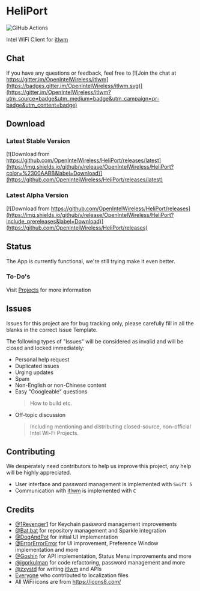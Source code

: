 # HeliPort

![GiHub Actions](https://github.com/OpenIntelWireless/HeliPort/workflows/Build%20and%20Test/badge.svg?branch=master)

Intel WiFi Client for [itlwm](https://github.com/OpenIntelWireless/itlwm)

## Chat

If you have any questions or feedback, feel free to [![Join the chat at https://gitter.im/OpenIntelWireless/itlwm](https://badges.gitter.im/OpenIntelWireless/itlwm.svg)](https://gitter.im/OpenIntelWireless/itlwm?utm_source=badge&utm_medium=badge&utm_campaign=pr-badge&utm_content=badge)

## Download

### Latest Stable Version

[![Download from https://github.com/OpenIntelWireless/HeliPort/releases/latest](https://img.shields.io/github/v/release/OpenIntelWireless/HeliPort?color=%2300AABB&label=Download)](https://github.com/OpenIntelWireless/HeliPort/releases/latest)

### Latest Alpha Version

[![Download from https://github.com/OpenIntelWireless/HeliPort/releases](https://img.shields.io/github/v/release/OpenIntelWireless/HeliPort?include_prereleases&label=Download)](https://github.com/OpenIntelWireless/HeliPort/releases)

## Status

The App is currently functional, we're still trying make it even better.

### To-Do's

Visit [Projects](https://github.com/OpenIntelWireless/HeliPort/projects) for more information

## Issues

Issues for this project are for bug tracking only, please carefully fill in all the blanks in the correct Issue Template.

The following types of "Issues" will be considered as invalid and will be closed and locked immediately:

- Personal help request
- Duplicated issues
- Urging updates
- Spam
- Non-English or non-Chinese content
- Easy "Googleable" questions
  > How to build etc.
- Off-topic discussion
  > Including mentioning and distributing closed-source, non-official Intel Wi-Fi Projects.

## Contributing

We desperately need contributors to help us improve this project, any help will be highly appreciated.

- User interface and password management is implemented with `Swift 5`
- Communication with [itlwm](https://github.com/OpenIntelWireless/itlwm) is implemented with `C`

## Credits

- [@1Revenger1](https://github.com/1Revenger1) for Keychain password management improvements
- [@Bat.bat](https://github.com/williambj1) for repository management and Sparkle integration
- [@DogAndPot](https://github.com/DogAndPot) for initial UI implementation
- [@ErrorErrorError](https://github.com/ErrorErrorError) for UI improvement, Preference Window implementation and more
- [@Goshin](https://github.com/Goshin) for API implementation, Status Menu improvements and more
- [@igorkulman](https://github.com/igorkulman) for code refactoring, password management and more
- [@zxystd](https://github.com/zxystd) for writing [itlwm](https://github.com/OpenIntelWireless/itlwm) and APIs
- [Everyone](https://github.com/OpenIntelWireless/HeliPort/pulls?q=is%3Apr+label%3Adocumentation+is%3Aclosed) who contributed to localization files
- All WiFi icons are from <https://icons8.com/>
